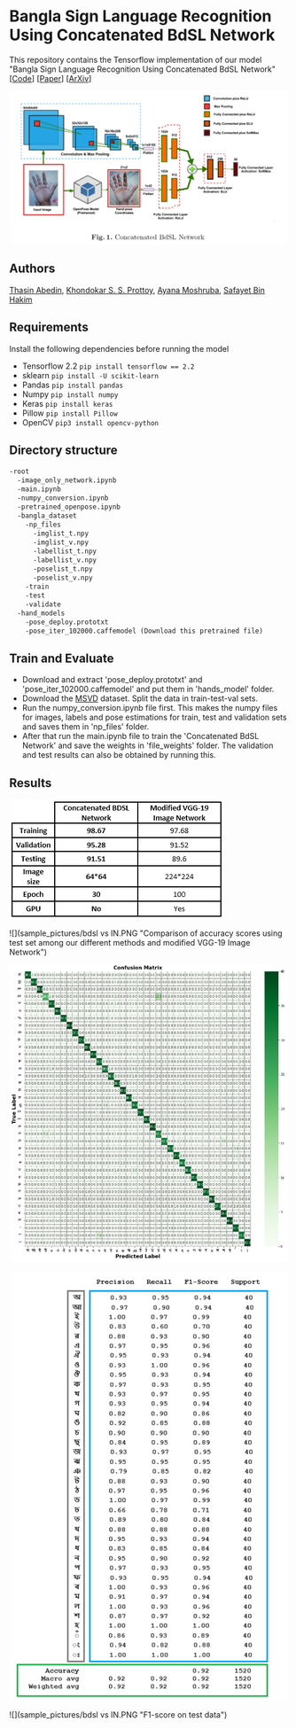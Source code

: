 # Bangla Sign Language Recognition Using Concatenated BdSL Network
This repository contains the Tensorflow implementation of our model "Bangla Sign Language Recognition Using Concatenated BdSL Network" <br>
[[Code](https://github.com/orvee-17/concatenated_bdsl)] [[Paper](https://arxiv.org/ftp/arxiv/papers/2107/2107.11818.pdf)] [[ArXiv](https://arxiv.org/abs/)]

![Main Model](sample_pictures/main.PNG "Concatenated BdSL Network")

## Authors
   [Thasin Abedin](https://github.com/orvee-17), [Khondokar S. S. Prottoy](https://github.com/KhondokarProttoy), [Ayana Moshruba](), [Safayet Bin Hakim]()

## Requirements
Install the following dependencies before running the model
  - Tensorflow 2.2 `pip install tensorflow == 2.2`
  - sklearn `pip install -U scikit-learn`
  - Pandas `pip install pandas`
  - Numpy `pip install numpy`
  - Keras `pip install keras`
  - Pillow `pip install Pillow`
  - OpenCV `pip3 install opencv-python`

## Directory structure
```
-root
  -image_only_network.ipynb
  -main.ipynb
  -numpy_conversion.ipynb
  -pretrained_openpose.ipynb
  -bangla_dataset
    -np_files
      -imglist_t.npy
      -imglist_v.npy
      -labellist_t.npy
      -labellist_v.npy
      -poselist_t.npy
      -poselist_v.npy      
    -train
    -test
    -validate
  -hand_models
    -pose_deploy.prototxt
    -pose_iter_102000.caffemodel (Download this pretrained file)
```

## Train and Evaluate
  - Download and extract 'pose_deploy.prototxt' and 'pose_iter_102000.caffemodel' and put them in 'hands_model' folder.
  - Download the [MSVD](https://www.microsoft.com/en-us/download/details.aspx?id=52422&from=https%3A%2F%2Fresearch.microsoft.com%2Fen-us%2Fdownloads%2F38cf15fd-b8df-477e-a4e4-a4680caa75af%2F) dataset. Split the data in train-test-val sets.
  - Run the numpy_conversion.ipynb file first. This makes the numpy files for images, labels and pose estimations for train, test and validation sets and saves them in 'np_files' folder.
  - After that run the main.ipynb file to train the 'Concatenated BdSL Network' and save the weights in 'file_weights' folder. The validation and test results can also be obtained by running this.

## Results
![](sample_pictures/table_bdsl.PNG "Comparison table of classification accuracy and used resources between our novel method and other work with same dataset")<br>

![](sample_pictures/bdsl vs IN.PNG "Comparison of accuracy scores using test set among our different methods and modified VGG-19 Image Network")<br>

![](sample_pictures/cm16.PNG "Confusion Matrix of the BdSL alphabet")<br>

![](sample_pictures/f1.PNG "F1-score on test data")<br>

![](sample_pictures/bdsl vs IN.PNG "F1-score on test data")<br>
